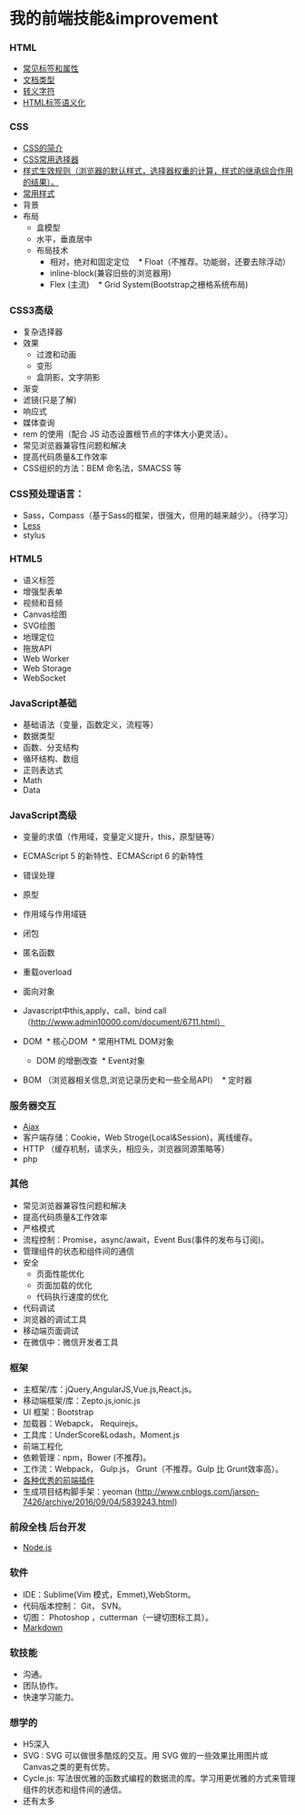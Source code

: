 # 我的前端技能&improvement
### HTML
* [常见标签和属性](http://www.jianshu.com/p/57cecb7cfc4c)
* [文档类型](http://www.w3school.com.cn/html/html_doctype.asp)
* [转义字符](http://baike.baidu.com/link?url=lzUlxYb1PKMyq0iRMpMcFmalKU8jYa3Wg_OfNlwMxr-Abf1HUMhnuCc1YIfoLtJOGjDCEdbL10i0kF7QNk2GaBaCbr9EQGZNToCIuKKnGWNpthR6ic_rPL1VdRjXnmqF)
* [HTML标签语义化](http://www.jianshu.com/p/30d7c87f0f4b)
### CSS
* [CSS的简介](http://www.jianshu.com/p/0c8a9d59e58e)
* [CSS常用选择器](http://www.jianshu.com/p/3cd5148fba55)
* [样式生效规则（浏览器的默认样式，选择器权重的计算，样式的继承综合作用的结果）。](http://www.jianshu.com/p/0bfe4e9dae15)
* [常用样式](http://www.jianshu.com/p/a78592a938db)
* 背景
* 布局
  * 盒模型
  * 水平，垂直居中
  * 布局技术
    * 相对，绝对和固定定位
    * Float（不推荐。功能弱，还要去除浮动）
    * inline-block(兼容旧些的浏览器用)
    * Flex (主流)
    * Grid System(Bootstrap之栅格系统布局)
### CSS3高级
* 复杂选择器
* 效果
  * 过渡和动画
  * 变形
  * 盒阴影，文字阴影
* 渐变
* 滤镜(只是了解)
* 响应式
* 媒体查询
* rem 的使用（配合 JS 动态设置根节点的字体大小更灵活）。
* 常见浏览器兼容性问题和解决
* 提高代码质量&工作效率
* CSS组织的方法：BEM 命名法，SMACSS 等
### CSS预处理语言：
* Sass，Compass（基于Sass的框架，很强大，但用的越来越少）。（待学习）
* [Less](https://www.ibm.com/developerworks/cn/web/1207_zhaoch_lesscss/)
* stylus
### HTML5
* 语义标签
* 增强型表单
* 视频和音频
* Canvas绘图
* SVG绘图
* 地理定位
* 拖放API
* Web Worker
* Web Storage
* WebSocket
### JavaScript基础
* 基础语法（变量，函数定义，流程等）
* 数据类型
* 函数、分支结构
* 循环结构、数组
* 正则表达式
* Math
* Data
### JavaScript高级
* 变量的求值（作用域，变量定义提升，this，原型链等）
* ECMAScript 5 的新特性、ECMAScript 6 的新特性 
* 错误处理
* 原型
* 作用域与作用域链
* 闭包
* 匿名函数
* 重载overload
* 面向对象
* Javascript中this,apply、call、bind call（http://www.admin10000.com/document/6711.html）

* DOM
  * 核心DOM
  * 常用HTML DOM对象
  * DOM 的增删改查
  * Event对象
* BOM （浏览器相关信息,浏览记录历史和一些全局API）
  * 定时器
### 服务器交互
* [Ajax](http://www.jianshu.com/p/f3cf43c82a8c)
* 客户端存储：Cookie，Web Stroge(Local&Session)，离线缓存。
* HTTP （缓存机制，请求头，相应头，浏览器同源策略等）
* php 
### 其他
* 常见浏览器兼容性问题和解决
* 提高代码质量&工作效率
* 严格模式
* 流程控制：Promise，async/await，Event Bus(事件的发布与订阅)。
* 管理组件的状态和组件间的通信
* 安全
  * 页面性能优化
  * 页面加载的优化
  * 代码执行速度的优化
* 代码调试
* 浏览器的调试工具
* 移动端页面调试
* 在微信中：微信开发者工具
### 框架
* 主框架/库：jQuery,AngularJS,Vue.js,React.js。
* 移动端框架/库：Zepto.js,ionic.js
* UI 框架：Bootstrap
* 加载器：Webapck， Requirejs。
* 工具库：UnderScore&Lodash，Moment.js
* 前端工程化
* 依赖管理：npm，Bower (不推荐)。
* 工作流：Webpack， Gulp.js， Grunt（不推荐。Gulp 比 Grunt效率高）。
* [各种优秀的前端插件](https://github.com/mmper/front-end-plugins)
* 生成项目结构脚手架：yeoman (http://www.cnblogs.com/jarson-7426/archive/2016/09/04/5839243.html)
### 前段全栈 后台开发
* [Node.js](https://github.com/mmper/node-lessons)
### 软件
* IDE：Sublime(Vim 模式，Emmet),WebStorm。
* 代码版本控制： Git， SVN。
* 切图： Photoshop ，cutterman（一键切图标工具）。
* [Markdown](http://www.jianshu.com/p/q81RER)
### 软技能
* 沟通。
* 团队协作。
* 快速学习能力。
### 想学的
* H5深入
* SVG : SVG 可以做很多酷炫的交互。用 SVG 做的一些效果比用图片或 Canvas之类的更有优势。
* Cycle.js: 写法很优雅的函数式编程的数据流的库。学习用更优雅的方式来管理组件的状态和组件间的通信。
* 还有太多
